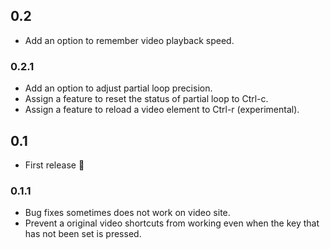 ## 0.2
* Add an option to remember video playback speed.

### 0.2.1
* Add an option to adjust partial loop precision.
* Assign a feature to reset the status of partial loop to Ctrl-c.
* Assign a feature to reload a video element to Ctrl-r (experimental).

## 0.1
* First release :tada:

### 0.1.1
* Bug fixes sometimes does not work on video site.
* Prevent a original video shortcuts from working even when the key that has not been set is pressed.
